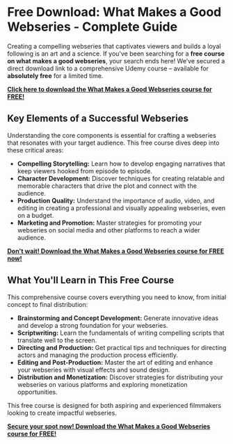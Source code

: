 # Free Download: What Makes a Good Webseries - Complete Guide

Creating a compelling webseries that captivates viewers and builds a loyal following is an art and a science. If you've been searching for a **free course on what makes a good webseries**, your search ends here! We’ve secured a direct download link to a comprehensive Udemy course – available for **absolutely free** for a limited time.

[**Click here to download the What Makes a Good Webseries course for FREE!**](https://udemywork.com/what-makes-a-good-webseries)

## Key Elements of a Successful Webseries

Understanding the core components is essential for crafting a webseries that resonates with your target audience. This free course dives deep into these critical areas:

*   **Compelling Storytelling:** Learn how to develop engaging narratives that keep viewers hooked from episode to episode.
*   **Character Development:** Discover techniques for creating relatable and memorable characters that drive the plot and connect with the audience.
*   **Production Quality:** Understand the importance of audio, video, and editing in creating a professional and visually appealing webseries, even on a budget.
*   **Marketing and Promotion:** Master strategies for promoting your webseries on social media and other platforms to reach a wider audience.

[**Don't wait! Download the What Makes a Good Webseries course for FREE now!**](https://udemywork.com/what-makes-a-good-webseries)

## What You'll Learn in This Free Course

This comprehensive course covers everything you need to know, from initial concept to final distribution:

*   **Brainstorming and Concept Development:** Generate innovative ideas and develop a strong foundation for your webseries.
*   **Scriptwriting:** Learn the fundamentals of writing compelling scripts that translate well to the screen.
*   **Directing and Production:** Get practical tips and techniques for directing actors and managing the production process efficiently.
*   **Editing and Post-Production:** Master the art of editing and enhance your webseries with visual effects and sound design.
*   **Distribution and Monetization:** Discover strategies for distributing your webseries on various platforms and exploring monetization opportunities.

This free course is designed for both aspiring and experienced filmmakers looking to create impactful webseries.

[**Secure your spot now! Download the What Makes a Good Webseries course for FREE!**](https://udemywork.com/what-makes-a-good-webseries)
